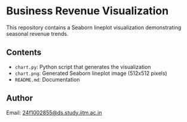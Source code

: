 # Business Revenue Visualization

This repository contains a Seaborn lineplot visualization demonstrating seasonal revenue trends.

## Contents
- `chart.py`: Python script that generates the visualization
- `chart.png`: Generated Seaborn lineplot image (512x512 pixels)
- `README.md`: Documentation

## Author
Email: 24f1002855@ds.study.iitm.ac.in